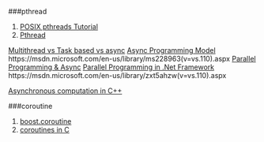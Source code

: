 ###pthread
1. [POSIX pthreads Tutorial](http://randu.org/tutorials/threads/)
2. [Pthread](https://www.sourceware.org/pthreads-win32/manual/)


[Multithread vs Task based vs async](http://stackoverflow.com/questions/20434220/threading-vs-task-based-vs-asynchronous-programming)
[Async Programming Model](https://msdn.microsoft.com/en-us/library/ms228963(v=vs.110).aspx)
https://msdn.microsoft.com/en-us/library/ms228963(v=vs.110).aspx
[Parallel Programming & Async](https://msdn.microsoft.com/en-us/library/hh156548(v=vs.110).aspx)
[Parallel Programming in .Net Framework](https://msdn.microsoft.com/en-us/library/dd460693(v=vs.110).aspx)
https://msdn.microsoft.com/en-us/library/zxt5ahzw(v=vs.110).aspx

[Asynchronous computation in C++](https://github.com/CppCon/CppCon2014/blob/master/Presentations/Asynchronous%20Computation%20in%20C%2B%2B/Asynchronous%20Computation%20in%20C%2B%2B%20-%20Hartmut%20Kaiser%20-%20CppCon%202014.pdf)

###coroutine
1. [boost.coroutine](http://www.boost.org/doc/libs/1_53_0/libs/coroutine/doc/html/coroutine/coroutine.html)
2. [coroutines in C](http://www.chiark.greenend.org.uk/~sgtatham/coroutines.html)
